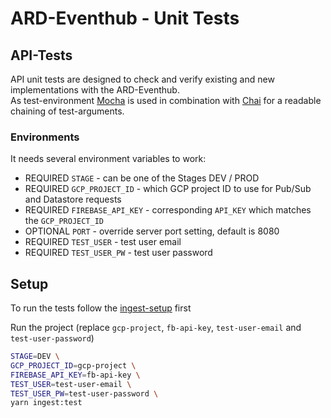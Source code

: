 # ARD-Eventhub - Unit Tests

## API-Tests

API unit tests are designed to check and verify existing and new implementations with the ARD-Eventhub.  
As test-environment [Mocha](https://mochajs.org/) is used in combination with [Chai](https://www.chaijs.com/) for a readable chaining of test-arguments.

### Environments

It needs several environment variables to work:

- REQUIRED `STAGE` - can be one of the Stages DEV / PROD
- REQUIRED `GCP_PROJECT_ID` - which GCP project ID to use for Pub/Sub and Datastore requests
- REQUIRED `FIREBASE_API_KEY` - corresponding `API_KEY` which matches the `GCP_PROJECT_ID`
- OPTIONAL `PORT` - override server port setting, default is 8080
- REQUIRED `TEST_USER` - test user email
- REQUIRED `TEST_USER_PW` - test user password

## Setup

To run the tests follow the [ingest-setup](../src/ingest/README.md) first

Run the project (replace `gcp-project`, `fb-api-key`, `test-user-email` and `test-user-password`)

   ```sh
   STAGE=DEV \
   GCP_PROJECT_ID=gcp-project \
   FIREBASE_API_KEY=fb-api-key \
   TEST_USER=test-user-email \
   TEST_USER_PW=test-user-password \
   yarn ingest:test
   ```
